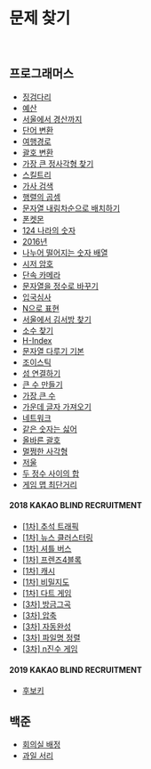 # 문제 찾기
<br/>

## 프로그래머스
<ul>
    <li><a href="https://github.com/yhs3434/Algorithms/blob/master/programmers/steppingStone.py">징검다리</a></li>
    <li><a href="https://github.com/yhs3434/Algorithms/blob/master/programmers/budgets.py">예산</a></li>
    <li><a href="https://github.com/yhs3434/Algorithms/blob/master/programmers/seoulToKyungsan.py">서울에서 경산까지</a></li>
    <li><a href="https://github.com/yhs3434/Algorithms/blob/master/programmers/convertWord.py">단어 변환</a></li>
    <li><a href="https://github.com/yhs3434/Algorithms/blob/master/programmers/travelRoute.py">여행경로</a></li>
    <li><a href="https://github.com/yhs3434/Algorithms/blob/master/programmers/convertParenthesis.py">괄호 변환</a></li>
    <li><a href="https://github.com/yhs3434/Algorithms/blob/master/programmers/theLargestSquare.py">가장 큰 정사각형 찾기</a></li>
    <li><a href="https://github.com/yhs3434/Algorithms/blob/master/programmers/skillTree.py">스킬트리</a></li>
    <li><a href="https://github.com/yhs3434/Algorithms/blob/master/programmers/lyricsSearch.py">가사 검색</a></li>
    <li><a href="https://github.com/yhs3434/Algorithms/blob/master/programmers/matrixMultiplication.py">행렬의 곱셈</a></li>
    <li><a href="https://github.com/yhs3434/Algorithms/blob/master/programmers/stringReverseSort.py">문자열 내림차순으로 배치하기</a></li>
    <li><a href="https://github.com/yhs3434/Algorithms/blob/master/programmers/ponketmon.py">폰켓몬</a></li>
    <li><a href="https://github.com/yhs3434/Algorithms/blob/master/programmers/124.py">124 나라의 숫자</a></li>
    <li><a href="https://github.com/yhs3434/Algorithms/blob/master/programmers/2016year.py">2016년</a></li>
    <li><a href="https://github.com/yhs3434/Algorithms/blob/master/programmers/availToDivideNumberArray.py">나누어 떨어지는 숫자 배열</a></li>
    <li><a href="https://github.com/yhs3434/Algorithms/blob/master/programmers/caesarCipher.py">시저 암호</a></li>
    <li><a href="https://github.com/yhs3434/Algorithms/blob/master/programmers/camera.py">단속 카메라</a></li>
    <li><a href="https://github.com/yhs3434/Algorithms/blob/master/programmers/changeStrToInt.py">문자열을 정수로 바꾸기</a></li>
    <li><a href="https://github.com/yhs3434/Algorithms/blob/master/programmers/entryJudge.py">입국심사</a></li>
    <li><a href="https://github.com/yhs3434/Algorithms/blob/master/programmers/expressN.py">N으로 표현</a></li>
    <li><a href="https://github.com/yhs3434/Algorithms/blob/master/programmers/findKimInTheSeoul.py">서울에서 김서방 찾기</a></li>
    <li><a href="https://github.com/yhs3434/Algorithms/blob/master/programmers/findPrimeNumber.py">소수 찾기</a></li>
    <li><a href="https://github.com/yhs3434/Algorithms/blob/master/programmers/h-index.py#L14">H-Index</a></li>
    <li><a href="https://github.com/yhs3434/Algorithms/blob/master/programmers/handleString.py">문자열 다루기 기본</a></li>
    <li><a href="https://github.com/yhs3434/Algorithms/blob/master/programmers/joystick.py">조이스틱</a></li>
    <li><a href="https://github.com/yhs3434/Algorithms/blob/master/programmers/linkIsland.py">섬 연결하기</a></li>
    <li><a href="https://github.com/yhs3434/Algorithms/blob/master/programmers/makeBigNum.py">큰 수 만들기</a></li>
    <li><a href="https://github.com/yhs3434/Algorithms/blob/master/programmers/maxNumber.py">가장 큰 수</a></li>
    <li><a href="https://github.com/yhs3434/Algorithms/blob/master/programmers/midLecture.py">가운데 글자 가져오기</a></li>
    <li><a href="https://github.com/yhs3434/Algorithms/blob/master/programmers/network.py">네트워크</a></li>
    <li><a href="https://github.com/yhs3434/Algorithms/blob/master/programmers/noSameNumber.py">같은 숫자는 싫어</a></li>
    <li><a href="https://github.com/yhs3434/Algorithms/blob/master/programmers/parenthesis.py">올바른 괄호</a></li>
    <li><a href="https://github.com/yhs3434/Algorithms/blob/master/programmers/rightRect.py">멀쩡한 사각형</a></li>
    <li><a href="https://github.com/yhs3434/Algorithms/blob/master/programmers/scale.py">저울</a></li>
    <li><a href="https://github.com/yhs3434/Algorithms/blob/master/programmers/sumOfTwoNum.py">두 정수 사이의 합</a></li>
    <li><a href="https://github.com/yhs3434/Algorithms/blob/master/programmers/theShortedGameMap.py">게임 맵 최단거리</a></li>
    
</ul>

#### 2018 KAKAO BLIND RECRUITMENT
<ul>
    <li><a href="https://github.com/yhs3434/Algorithms/blob/master/programmers/2018 KAKAO BLIND RECRUITMENT/chuseokTraffic.py">[1차] 추석 트래픽</a></li>
    <li><a href="https://github.com/yhs3434/Algorithms/blob/master/programmers/2018 KAKAO BLIND RECRUITMENT/newsClustering.py">[1차] 뉴스 클러스터링</a></li>
    <li><a href="https://github.com/yhs3434/Algorithms/blob/master/programmers/2018 KAKAO BLIND RECRUITMENT/shuttleBus.py">[1차] 셔틀 버스</a></li>
    <li><a href="https://github.com/yhs3434/Algorithms/blob/master/programmers/2018 KAKAO BLIND RECRUITMENT/friends4Block.py">[1차] 프렌즈4블록</a></li>
    <li><a href="https://github.com/yhs3434/Algorithms/blob/master/programmers/2018 KAKAO BLIND RECRUITMENT/cache.py">[1차] 캐시</a></li>
    <li><a href="https://github.com/yhs3434/Algorithms/blob/master/programmers/2018 KAKAO BLIND RECRUITMENT/secretMap.py">[1차] 비밀지도</a></li>
    <li><a href="https://github.com/yhs3434/Algorithms/blob/master/programmers/2018 KAKAO BLIND RECRUITMENT/dartGame.py">[1차] 다트 게임</a></li>
    <li><a href="https://github.com/yhs3434/Algorithms/blob/master/programmers/2018 KAKAO BLIND RECRUITMENT/justThatMusic.py">[3차] 방금그곡</a></li>
    <li><a href="https://github.com/yhs3434/Algorithms/blob/master/programmers/2018 KAKAO BLIND RECRUITMENT/compression.py">[3차] 압축</a></li>
    <li><a href="https://github.com/yhs3434/Algorithms/blob/master/programmers/2018 KAKAO BLIND RECRUITMENT/autoComplete.py">[3차] 자동완성</a></li>
    <li><a href="https://github.com/yhs3434/Algorithms/blob/master/programmers/2018 KAKAO BLIND RECRUITMENT/fileNameSort.py">[3차] 파일명 정렬</a></li>
    <li><a href="https://github.com/yhs3434/Algorithms/blob/master/programmers/2018 KAKAO BLIND RECRUITMENT/nNumberGame.py">[3차] n진수 게임</a></li>
</ul>

#### 2019 KAKAO BLIND RECRUITMENT
<ul>
    <li><a href="https://github.com/yhs3434/Algorithms/blob/master/programmers/2019 KAKAO BLIND RECRUITMENT/candidiateKey.py">후보키</a></li>
</ul>

## 백준
<ul>
    <li><a href="https://github.com/yhs3434/Algorithms/blob/master/baekjun/assignMeetingRoom.py">회의실 배정</a></li>
    <li><a href="https://github.com/yhs3434/Algorithms/blob/master/baekjun/thiefFruits.py">과일 서리</a></li>
    
</ul>